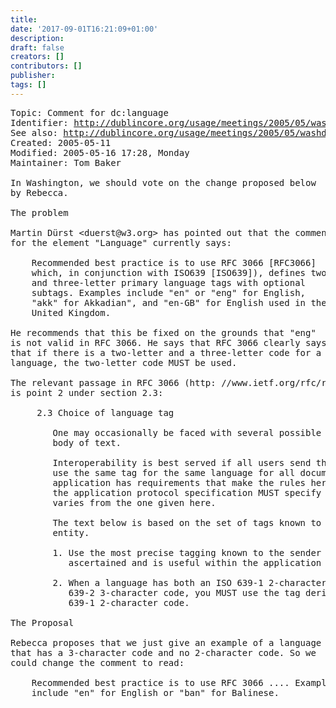 ```yaml
---
title: 
date: '2017-09-01T16:21:09+01:00'
description: 
draft: false
creators: []
contributors: []
publisher: 
tags: []
---
```


<pre>
Topic: Comment for dc:language
Identifier: <a href="/usage/meetings/2005/05/washdc/topic-language-comment/">http://dublincore.org/usage/meetings/2005/05/washdc/topic-language-comment/</a>
See also: <a href="/usage/meetings/2005/05/washdc/">http://dublincore.org/usage/meetings/2005/05/washdc/</a>
Created: 2005-05-11
Modified: 2005-05-16 17:28, Monday
Maintainer: Tom Baker

In Washington, we should vote on the change proposed below
by Rebecca.

The problem

Martin Dürst &lt;duerst@w3.org&gt; has pointed out that the comment
for the element "Language" currently says:

    Recommended best practice is to use RFC 3066 [RFC3066]
    which, in conjunction with ISO639 [ISO639]), defines two-
    and three-letter primary language tags with optional
    subtags. Examples include "en" or "eng" for English,
    "akk" for Akkadian", and "en-GB" for English used in the
    United Kingdom.

He recommends that this be fixed on the grounds that "eng"
is not valid in RFC 3066. He says that RFC 3066 clearly says
that if there is a two-letter and a three-letter code for a
language, the two-letter code MUST be used.

The relevant passage in RFC 3066 (http: //www.ietf.org/rfc/rfc3066.txt)
is point 2 under section 2.3:

     2.3 Choice of language tag
     
        One may occasionally be faced with several possible tags for the same
        body of text.
     
        Interoperability is best served if all users send the same tag, and
        use the same tag for the same language for all documents. If an
        application has requirements that make the rules here inapplicable,
        the application protocol specification MUST specify how the procedure
        varies from the one given here.
     
        The text below is based on the set of tags known to the tagging
        entity.
     
        1. Use the most precise tagging known to the sender that can be
           ascertained and is useful within the application context.
     
        2. When a language has both an ISO 639-1 2-character code and an ISO
           639-2 3-character code, you MUST use the tag derived from the ISO
           639-1 2-character code.

The Proposal

Rebecca proposes that we just give an example of a language
that has a 3-character code and no 2-character code. So we
could change the comment to read:

    Recommended best practice is to use RFC 3066 .... Examples
    include "en" for English or "ban" for Balinese.

</pre>
